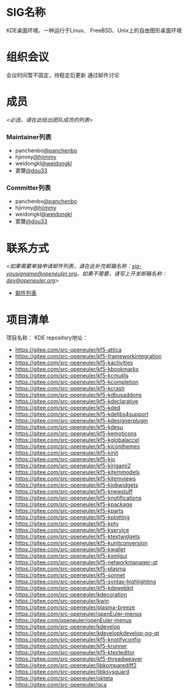 # SIG名称

KDE桌面环境，一种运行于Linux、 FreeBSD、Unix上的自由图形桌面环境


# 组织会议

会议时间暂不固定，待稳定后更新
通过邮件讨论



# 成员

*<必选，请在此给出团队成员的列表>*

### Maintainer列表

- panchenbo[@panchenbo](https://gitee.com/panchenbo)
- hjimmy[@hjimmy](https://gitee.com/hjimmy)
- weidongkl[@weidongkl](https://gitee.com/weidongkl)
- 窦龑[@dou33](https://gitee.com/dou33)


### Committer列表

- panchenbo[@panchenbo](https://gitee.com/panchenbo)
- hjimmy[@hjimmy](https://gitee.com/hjimmy)
- weidongkl[@weidongkl](https://gitee.com/weidongkl)
- 窦龑[@dou33](https://gitee.com/dou33)


# 联系方式

*<如果需要单独申请邮件列表，请在此补充邮箱名称：sig-yousigname@openeuler.org。如果不需要，请写上开发邮箱名称：dev@openeuler.org>*

- [邮件列表](dev@openeuler.org)


# 项目清单

项目名称：
KDE
repository地址：
  - https://gitee.com/src-openeuler/kf5-attica
  - https://gitee.com/src-openeuler/kf5-frameworkintegration
  - https://gitee.com/src-openeuler/kf5-kactivities
  - https://gitee.com/src-openeuler/kf5-kbookmarks
  - https://gitee.com/src-openeuler/kf5-kcmutils
  - https://gitee.com/src-openeuler/kf5-kcompletion
  - https://gitee.com/src-openeuler/kf5-kcrash
  - https://gitee.com/src-openeuler/kf5-kdbusaddons
  - https://gitee.com/src-openeuler/kf5-kdeclarative
  - https://gitee.com/src-openeuler/kf5-kded
  - https://gitee.com/src-openeuler/kf5-kdelibs4support
  - https://gitee.com/src-openeuler/kf5-kdesignerplugin
  - https://gitee.com/src-openeuler/kf5-kdesu
  - https://gitee.com/src-openeuler/kf5-kemoticons
  - https://gitee.com/src-openeuler/kf5-kglobalaccel
  - https://gitee.com/src-openeuler/kf5-kiconthemes
  - https://gitee.com/src-openeuler/kf5-kinit
  - https://gitee.com/src-openeuler/kf5-kio
  - https://gitee.com/src-openeuler/kf5-kirigami2
  - https://gitee.com/src-openeuler/kf5-kitemmodels
  - https://gitee.com/src-openeuler/kf5-kitemviews
  - https://gitee.com/src-openeuler/kf5-kjobwidgets
  - https://gitee.com/src-openeuler/kf5-knewstuff
  - https://gitee.com/src-openeuler/kf5-knotifications
  - https://gitee.com/src-openeuler/kf5-kpackage
  - https://gitee.com/src-openeuler/kf5-kparts
  - https://gitee.com/src-openeuler/kf5-kplotting
  - https://gitee.com/src-openeuler/kf5-kpty
  - https://gitee.com/src-openeuler/kf5-kservice
  - https://gitee.com/src-openeuler/kf5-ktextwidgets
  - https://gitee.com/src-openeuler/kf5-kunitconversion
  - https://gitee.com/src-openeuler/kf5-kwallet
  - https://gitee.com/src-openeuler/kf5-kxmlgui
  - https://gitee.com/src-openeuler/kf5-networkmanager-qt
  - https://gitee.com/src-openeuler/kf5-plasma
  - https://gitee.com/src-openeuler/kf5-sonnet
  - https://gitee.com/src-openeuler/kf5-syntax-highlighting
  - https://gitee.com/src-openeuler/kf5-kdewebkit
  - https://gitee.com/src-openeuler/kdecoration
  - https://gitee.com/src-openeuler/kwin
  - https://gitee.com/src-openeuler/plasma-breeze
  - https://gitee.com/src-openeuler/openEuler-menus
  - https://gitee.com/openeuler/openEuler-menus
  - https://gitee.com/src-openeuler/kdevelop
  - https://gitee.com/src-openeuler/kdevelopkdevelop-pg-qt
  - https://gitee.com/src-openeuler/kf5-knotifyconfig
  - https://gitee.com/src-openeuler/kf5-krunner
  - https://gitee.com/src-openeuler/kf5-ktexteditor
  - https://gitee.com/src-openeuler/kf5-threadweaver
  - https://gitee.com/src-openeuler/libkomparediff2
  - https://gitee.com/src-openeuler/libksysguard
  - https://gitee.com/src-openeuler/okteta
  - https://gitee.com/src-openeuler/qca
  
